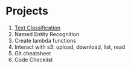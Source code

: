 # Projects

1. [Text Classification](https://gitlab.com/nlp-mining/job-crawler) 
2. Named Entity Recognition 
3. Create lambda functions
4. Interact with s3: upload, download, list, read
5. Git cheatsheet
6. Code Checklist
